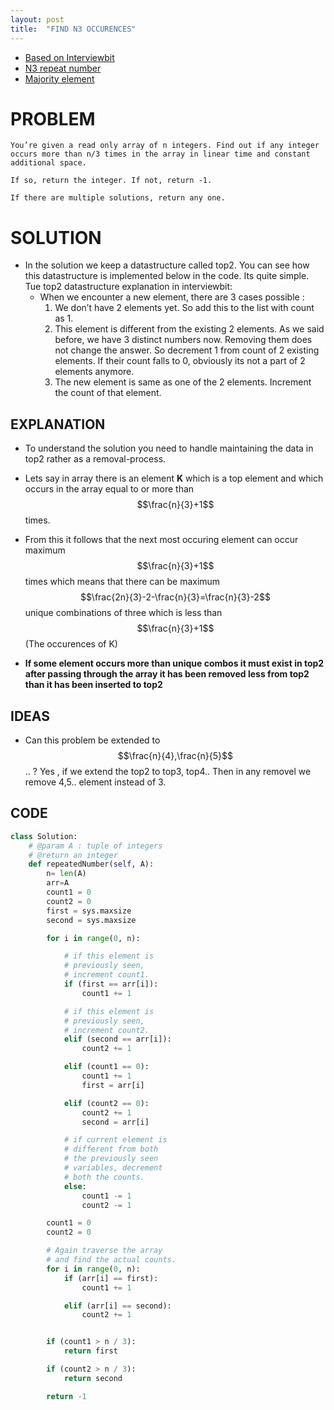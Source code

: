 ```yaml
---
layout: post
title:  "FIND N3 OCCURENCES"
---
```


<script src="https://cdn.mathjax.org/mathjax/latest/MathJax.js?config=TeX-AMS-MML_HTMLorMML" type="text/javascript"></script>



+ [Based on Interviewbit](https://www.interviewbit.com/problems/n3-repeat-number/)
+ [N3 repeat number](https://www.geeksforgeeks.org/n3-repeated-number-array-o1-space/)
+ [Majority element](https://www.geeksforgeeks.org/majority-element/)

# PROBLEM

~~~
You’re given a read only array of n integers. Find out if any integer occurs more than n/3 times in the array in linear time and constant additional space.

If so, return the integer. If not, return -1.

If there are multiple solutions, return any one.
~~~

# SOLUTION


+ In the solution we keep a datastructure called top2. You can see how this datastructure is implemented below in the code. Its quite simple. Tue top2 datastructure explanation in interviewbit:
    + When we encounter a new element, there are 3 cases possible :
        1. We don’t have 2 elements yet. So add this to the list with count as 1.
        2. This element is different from the existing 2 elements. As we said before, we have 3 distinct numbers now. Removing them does not change the answer. So decrement 1 from count of 2 existing elements. If their count falls to 0, obviously its not a part of 2 elements anymore.
        3. The new element is same as one of the 2 elements. Increment the count of that element.

## EXPLANATION


+ To understand the solution you need to handle maintaining the data in top2 rather as a removal-process.
+ Lets say in array there is an element **K** which is a top element and which occurs in the array equal to or more than $$\frac{n}{3}+1$$ times.
+ From this it follows that the next most occuring element can occur maximum $$\frac{n}{3}+1$$ times which means that there can be maximum $$\frac{2n}{3}-2-\frac{n}{3}=\frac{n}{3}-2$$ unique combinations of three which is less than $$\frac{n}{3}+1$$ (The occurences of K)


+ **If some element occurs more than unique combos it must exist in top2 after passing through the array it has been removed less from top2 than it has been inserted to top2**

## IDEAS

+ Can this problem be extended to $$\frac{n}{4},\frac{n}{5}$$.. ? Yes , if we extend the top2 to top3, top4.. Then in any removel we remove 4,5.. element instead of 3.


## CODE


~~~python
class Solution:
    # @param A : tuple of integers
    # @return an integer
    def repeatedNumber(self, A):
        n= len(A)
        arr=A
        count1 = 0
        count2 = 0
        first = sys.maxsize
        second = sys.maxsize

        for i in range(0, n):  

            # if this element is
            # previously seen,  
            # increment count1.
            if (first == arr[i]):
                count1 += 1

            # if this element is
            # previously seen,  
            # increment count2.
            elif (second == arr[i]):
                count2 += 1

            elif (count1 == 0):
                count1 += 1
                first = arr[i]

            elif (count2 == 0):
                count2 += 1
                second = arr[i]

            # if current element is  
            # different from both
            # the previously seen  
            # variables, decrement
            # both the counts.
            else:
                count1 -= 1
                count2 -= 1

        count1 = 0
        count2 = 0

        # Again traverse the array
        # and find the actual counts.
        for i in range(0, n):  
            if (arr[i] == first):
                count1 += 1

            elif (arr[i] == second):
                count2 += 1


        if (count1 > n / 3):
            return first

        if (count2 > n / 3):
            return second

        return -1
~~~
